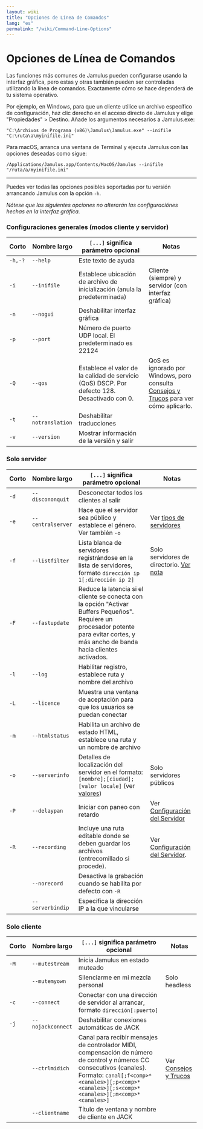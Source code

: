 ```yaml
---
layout: wiki
title: "Opciones de Línea de Comandos"
lang: "es"
permalink: "/wiki/Command-Line-Options"
---
```


# Opciones de Línea de Comandos

Las funciones más comunes de Jamulus pueden configurarse usando la interfaz gráfica, pero estas y otras también pueden ser controladas utilizando la línea de comandos. Exactamente cómo se hace dependerá de tu sistema operativo.

Por ejemplo, en Windows, para que un cliente utilice un archivo específico de configuración, haz clic derecho en el acceso directo de Jamulus y elige "Propiedades" > Destino. Añade los argumentos necesarios a Jamulus.exe:

```shell
"C:\Archivos de Programa (x86)\Jamulus\Jamulus.exe" --inifile "C:\ruta\a\myinifile.ini"
```

Para macOS, arranca una ventana de Terminal y ejecuta Jamulus con las opciones deseadas como sigue:

```shell
/Applications/Jamulus.app/Contents/MacOS/Jamulus --inifile "/ruta/a/myinifile.ini"
```

***

Puedes ver todas las opciones posibles soportadas por tu versión arrancando Jamulus con la opción `-h`.

_Nótese que las siguientes opciones no alterarán las configuraciónes hechas en la interfaz gráfica._

### Configuraciones generales (modos cliente y servidor)

| Corto | Nombre largo | `[...]` significa parámetro opcional | Notas |
|---------|-------------------|--------------------------------------------------------------------------------------------------------------|----------------------------------------------------------|
| `-h,-?` | `--help` | Este texto de ayuda |                                                          |
| `-i` | `--inifile` | Establece ubicación de archivo de inicialización (anula la predeterminada) | Cliente (siempre) y servidor (con interfaz gráfica) |
| `-n` | `--nogui` | Deshabilitar interfaz gráfica |                                                          |
| `-p` | `--port` | Número de puerto UDP local. El predeterminado es 22124 |                                                          |
| `-Q` | `--qos` | Establece el valor de la calidad de servicio (QoS) DSCP. Por defecto 128. Desactivado con 0. | QoS es ignorado por Windows, pero consulta [Consejos y Trucos](Tips-Tricks-More#quality-of-service) para ver cómo aplicarlo. |
| `-t` | `--notranslation` | Deshabilitar traducciones |                                                          |
| `-v` | `--version` | Mostrar información de la versión y salir | |

### Solo servidor

| Corto | Nombre largo | `[...]` significa parámetro opcional | Notas |
|-------|-------------------|----------------------------------------------------------------------------------------------------------------------------|--------------------------------------------------------------------------|
| `-d` | `--discononquit` | Desconectar todos los clientes al salir |                                                                          |
| `-e` | `--centralserver` | Hace que el servidor sea público y establece el género. Ver también `-o` | Ver [tipos de servidores](Choosing-a-Server-Type#3-directory) |
| `-f` | `--listfilter` | Lista blanca de servidores registrándose en la lista de servidores, formato `dirección ip 1[;dirección ip 2]` | Solo servidores de directorio. [Ver nota](Choosing-a-Server-Type#3-directory) |
| `-F` | `--fastupdate` | Reduce la latencia si el cliente se conecta con la opción "Activar Buffers Pequeños". Requiere un procesador potente para evitar cortes, y más ancho de banda hacia clientes activados. |                                                                          |
| `-l` | `--log` | Habilitar registro, establece ruta y nombre del archivo |                                                                          |
| `-L` | `--licence` | Muestra una ventana de aceptación para que los usuarios se puedan conectar |                                                                          |
| `-m` | `--htmlstatus` | Habilita un archivo de estado HTML, establece una ruta y un nombre de archivo |                                                                          |
| `-o` | `--serverinfo` | Detalles de localización del servidor en el formato: `[nombre];[ciudad];[valor locale]` (ver [valores](https://doc.qt.io/qt-5/qlocale.html#Country-enum)) | Solo servidores públicos |
| `-P` | `--delaypan` | Iniciar con paneo con retardo | Ver [Configuración del Servidor](https://jamulus.io/wiki/Server-Win-Mac#other+options) |
| `-R` | `--recording` | Incluye una ruta editable donde se deben guardar los archivos (entrecomillado si procede). | Ver [Configuración del Servidor](Server-Win-Mac#recording). |
|       | `--norecord` | Desactiva la grabación cuando se habilita por defecto con `-R` |                                                                          |
|       | `--serverbindip` | Especifica la dirección IP a la que vincularse |

### Solo cliente

| Corto | Nombre largo | `[...]` significa parámetro opcional | Notas |
|-------|-------------------|---------------------------------------------------------------------------------------------------------------------------|-----------------------------------------------------------------------------|
| `-M` | `--mutestream` | Inicia Jamulus en estado muteado |                                                                             |
|       | `--mutemyown` | Silenciarme en mi mezcla personal | Solo headless |
| `-c` | `--connect` | Conectar con una dirección de servidor al arrancar, formato `dirección[:puerto]` |                                                                             |
| `-j` | `--nojackconnect` | Deshabilitar conexiones automáticas de JACK |                                                                             |
|       | `--ctrlmidich` | Canal para recibir mensajes de controlador MIDI, compensación de número de control y números CC consecutivos (canales). Formato: `canal[;f<comp>*<canales>][;p<comp>*<canales>][;s<comp>*<canales>][;m<comp>*<canales>]` | Ver [Consejos y Trucos](Tips-Tricks-More#Using-ctrlmidich-for-MIDI-controllers) |
|       | `--clientname` | Título de ventana y nombre de cliente en JACK |                                                                             |


